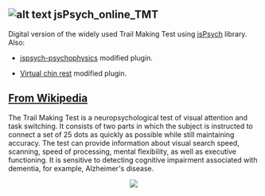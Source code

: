 ##  ![alt text](https://liaa.dc.uba.ar/wp-content/uploads/2018/01/icon.png) jsPsych_online_TMT 

Digital version of the widely used Trail Making Test using [jsPsych](https://github.com/jspsych/jsPsych) library. Also:

* [jspsych-psychophysics](https://github.com/kurokida/jspsych-psychophysics) modified plugin.

* [Virtual chin rest](https://github.com/QishengLi/virtual_chinrest/) modified plugin.

## [From Wikipedia](https://en.wikipedia.org/wiki/Trail_Making_Test)

The Trail Making Test is a neuropsychological test of visual attention and task switching. It consists of two parts in which the subject is instructed to connect a set of 25 dots as quickly as possible while still maintaining accuracy. The test can provide information about visual search speed, scanning, speed of processing, mental flexibility, as well as executive functioning. It is sensitive to detecting cognitive impairment associated with dementia, for example, Alzheimer's disease.

 <p align="center">
  <img src="https://upload.wikimedia.org/wikipedia/commons/thumb/2/28/Trails.jpg/290px-Trails.jpg" />
</p>
